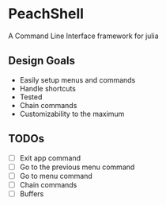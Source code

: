 # PeachShell

A Command Line Interface framework for julia

## Design Goals

- Easily setup menus and commands
- Handle shortcuts
- Tested
- Chain commands
- Customizability to the maximum

## TODOs

- [ ] Exit app command
- [ ] Go to the previous menu command
- [ ] Go to menu command
- [ ] Chain commands
- [ ] Buffers
